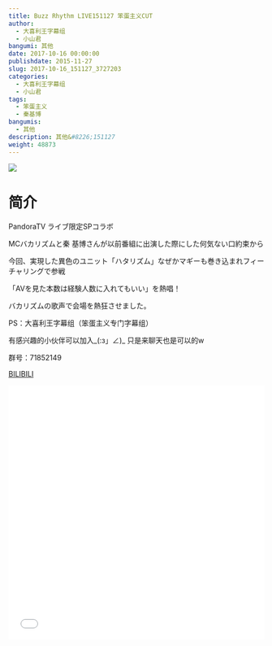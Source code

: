 ```yaml
---
title: Buzz Rhythm LIVE151127 笨蛋主义CUT
author: 
  - 大喜利王字幕组
  - 小山君
bangumi: 其他
date: 2017-10-16 00:00:00
publishdate: 2015-11-27
slug: 2017-10-16_151127_3727203
categories: 
  - 大喜利王字幕组
  - 小山君
tags: 
  - 笨蛋主义
  - 秦基博
bangumis: 
  - 其他
description: 其他&#8226;151127
weight: 48873
---
```


![](https://i.imgur.com/dbJfPAc.jpg)

# 简介  
PandoraTV ライブ限定SPコラボ


MCバカリズムと秦 基博さんが以前番組に出演した際にした何気ない口約束から


今回、実現した異色のユニット「ハタリズム」なぜかマギーも巻き込まれフィーチャリングで参戦


「AVを見た本数は経験人数に入れてもいい」を熱唱！


バカリズムの歌声で会場を熱狂させました。





PS：大喜利王字幕组（笨蛋主义专门字幕组） 


有感兴趣的小伙伴可以加入_(:з」∠)_  只是来聊天也是可以的w


群号：71852149

  [BILIBILI](https://www.bilibili.com/video/av3727203/)


<div class="vcontainer">  <iframe class='video' src="//www.bilibili.com/html/html5player.html?cid=5982119&aid=3727203" width="100%" height="500" frameborder="0" allowfullscreen="allowfullscreen"></iframe></div>
